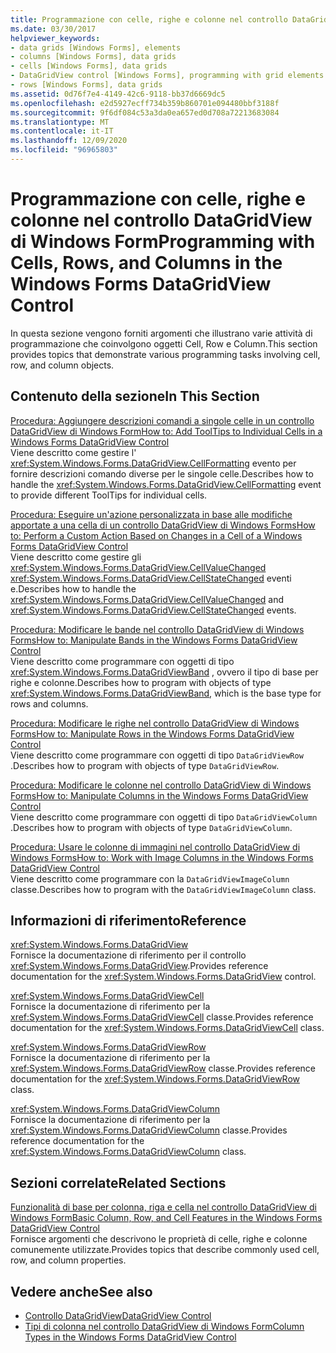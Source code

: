 ```yaml
---
title: Programmazione con celle, righe e colonne nel controllo DataGridView
ms.date: 03/30/2017
helpviewer_keywords:
- data grids [Windows Forms], elements
- columns [Windows Forms], data grids
- cells [Windows Forms], data grids
- DataGridView control [Windows Forms], programming with grid elements
- rows [Windows Forms], data grids
ms.assetid: 0d76f7e4-4149-42c6-9118-bb37d6669dc5
ms.openlocfilehash: e2d5927ecff734b359b860701e094480bbf3188f
ms.sourcegitcommit: 9f6df084c53a3da0ea657ed0d708a72213683084
ms.translationtype: MT
ms.contentlocale: it-IT
ms.lasthandoff: 12/09/2020
ms.locfileid: "96965803"
---
```

# <a name="programming-with-cells-rows-and-columns-in-the-windows-forms-datagridview-control"></a><span data-ttu-id="6b9b7-102">Programmazione con celle, righe e colonne nel controllo DataGridView di Windows Form</span><span class="sxs-lookup"><span data-stu-id="6b9b7-102">Programming with Cells, Rows, and Columns in the Windows Forms DataGridView Control</span></span>
<span data-ttu-id="6b9b7-103">In questa sezione vengono forniti argomenti che illustrano varie attività di programmazione che coinvolgono oggetti Cell, Row e Column.</span><span class="sxs-lookup"><span data-stu-id="6b9b7-103">This section provides topics that demonstrate various programming tasks involving cell, row, and column objects.</span></span>  
  
## <a name="in-this-section"></a><span data-ttu-id="6b9b7-104">Contenuto della sezione</span><span class="sxs-lookup"><span data-stu-id="6b9b7-104">In This Section</span></span>  
 [<span data-ttu-id="6b9b7-105">Procedura: Aggiungere descrizioni comandi a singole celle in un controllo DataGridView di Windows Form</span><span class="sxs-lookup"><span data-stu-id="6b9b7-105">How to: Add ToolTips to Individual Cells in a Windows Forms DataGridView Control</span></span>](add-tooltips-to-individual-cells-in-a-wf-datagridview-control.md)  
 <span data-ttu-id="6b9b7-106">Viene descritto come gestire l' <xref:System.Windows.Forms.DataGridView.CellFormatting> evento per fornire descrizioni comando diverse per le singole celle.</span><span class="sxs-lookup"><span data-stu-id="6b9b7-106">Describes how to handle the <xref:System.Windows.Forms.DataGridView.CellFormatting> event to provide different ToolTips for individual cells.</span></span>  
  
 [<span data-ttu-id="6b9b7-107">Procedura: Eseguire un'azione personalizzata in base alle modifiche apportate a una cella di un controllo DataGridView di Windows Forms</span><span class="sxs-lookup"><span data-stu-id="6b9b7-107">How to: Perform a Custom Action Based on Changes in a Cell of a Windows Forms DataGridView Control</span></span>](perform-a-custom-action-based-on-changes-in-a-cell-of-a-datagrid.md)  
 <span data-ttu-id="6b9b7-108">Viene descritto come gestire gli <xref:System.Windows.Forms.DataGridView.CellValueChanged> <xref:System.Windows.Forms.DataGridView.CellStateChanged> eventi e.</span><span class="sxs-lookup"><span data-stu-id="6b9b7-108">Describes how to handle the <xref:System.Windows.Forms.DataGridView.CellValueChanged> and <xref:System.Windows.Forms.DataGridView.CellStateChanged> events.</span></span>  
  
 [<span data-ttu-id="6b9b7-109">Procedura: Modificare le bande nel controllo DataGridView di Windows Forms</span><span class="sxs-lookup"><span data-stu-id="6b9b7-109">How to: Manipulate Bands in the Windows Forms DataGridView Control</span></span>](how-to-manipulate-bands-in-the-windows-forms-datagridview-control.md)  
 <span data-ttu-id="6b9b7-110">Viene descritto come programmare con oggetti di tipo <xref:System.Windows.Forms.DataGridViewBand> , ovvero il tipo di base per righe e colonne.</span><span class="sxs-lookup"><span data-stu-id="6b9b7-110">Describes how to program with objects of type <xref:System.Windows.Forms.DataGridViewBand>, which is the base type for rows and columns.</span></span>  
  
 [<span data-ttu-id="6b9b7-111">Procedura: Modificare le righe nel controllo DataGridView di Windows Forms</span><span class="sxs-lookup"><span data-stu-id="6b9b7-111">How to: Manipulate Rows in the Windows Forms DataGridView Control</span></span>](how-to-manipulate-rows-in-the-windows-forms-datagridview-control.md)  
 <span data-ttu-id="6b9b7-112">Viene descritto come programmare con oggetti di tipo `DataGridViewRow` .</span><span class="sxs-lookup"><span data-stu-id="6b9b7-112">Describes how to program with objects of type `DataGridViewRow`.</span></span>  
  
 [<span data-ttu-id="6b9b7-113">Procedura: Modificare le colonne nel controllo DataGridView di Windows Forms</span><span class="sxs-lookup"><span data-stu-id="6b9b7-113">How to: Manipulate Columns in the Windows Forms DataGridView Control</span></span>](how-to-manipulate-columns-in-the-windows-forms-datagridview-control.md)  
 <span data-ttu-id="6b9b7-114">Viene descritto come programmare con oggetti di tipo `DataGridViewColumn` .</span><span class="sxs-lookup"><span data-stu-id="6b9b7-114">Describes how to program with objects of type `DataGridViewColumn`.</span></span>  
  
 [<span data-ttu-id="6b9b7-115">Procedura: Usare le colonne di immagini nel controllo DataGridView di Windows Forms</span><span class="sxs-lookup"><span data-stu-id="6b9b7-115">How to: Work with Image Columns in the Windows Forms DataGridView Control</span></span>](how-to-work-with-image-columns-in-the-windows-forms-datagridview-control.md)  
 <span data-ttu-id="6b9b7-116">Viene descritto come programmare con la `DataGridViewImageColumn` classe.</span><span class="sxs-lookup"><span data-stu-id="6b9b7-116">Describes how to program with the `DataGridViewImageColumn` class.</span></span>  
  
## <a name="reference"></a><span data-ttu-id="6b9b7-117">Informazioni di riferimento</span><span class="sxs-lookup"><span data-stu-id="6b9b7-117">Reference</span></span>  
 <xref:System.Windows.Forms.DataGridView>  
 <span data-ttu-id="6b9b7-118">Fornisce la documentazione di riferimento per il controllo <xref:System.Windows.Forms.DataGridView>.</span><span class="sxs-lookup"><span data-stu-id="6b9b7-118">Provides reference documentation for the <xref:System.Windows.Forms.DataGridView> control.</span></span>  
  
 <xref:System.Windows.Forms.DataGridViewCell>  
 <span data-ttu-id="6b9b7-119">Fornisce la documentazione di riferimento per la <xref:System.Windows.Forms.DataGridViewCell> classe.</span><span class="sxs-lookup"><span data-stu-id="6b9b7-119">Provides reference documentation for the <xref:System.Windows.Forms.DataGridViewCell> class.</span></span>  
  
 <xref:System.Windows.Forms.DataGridViewRow>  
 <span data-ttu-id="6b9b7-120">Fornisce la documentazione di riferimento per la <xref:System.Windows.Forms.DataGridViewRow> classe.</span><span class="sxs-lookup"><span data-stu-id="6b9b7-120">Provides reference documentation for the <xref:System.Windows.Forms.DataGridViewRow> class.</span></span>  
  
 <xref:System.Windows.Forms.DataGridViewColumn>  
 <span data-ttu-id="6b9b7-121">Fornisce la documentazione di riferimento per la <xref:System.Windows.Forms.DataGridViewColumn> classe.</span><span class="sxs-lookup"><span data-stu-id="6b9b7-121">Provides reference documentation for the <xref:System.Windows.Forms.DataGridViewColumn> class.</span></span>  
  
## <a name="related-sections"></a><span data-ttu-id="6b9b7-122">Sezioni correlate</span><span class="sxs-lookup"><span data-stu-id="6b9b7-122">Related Sections</span></span>  
 [<span data-ttu-id="6b9b7-123">Funzionalità di base per colonna, riga e cella nel controllo DataGridView di Windows Form</span><span class="sxs-lookup"><span data-stu-id="6b9b7-123">Basic Column, Row, and Cell Features in the Windows Forms DataGridView Control</span></span>](basic-column-row-and-cell-features-wf-datagridview-control.md)  
 <span data-ttu-id="6b9b7-124">Fornisce argomenti che descrivono le proprietà di celle, righe e colonne comunemente utilizzate.</span><span class="sxs-lookup"><span data-stu-id="6b9b7-124">Provides topics that describe commonly used cell, row, and column properties.</span></span>  
  
## <a name="see-also"></a><span data-ttu-id="6b9b7-125">Vedere anche</span><span class="sxs-lookup"><span data-stu-id="6b9b7-125">See also</span></span>

- [<span data-ttu-id="6b9b7-126">Controllo DataGridView</span><span class="sxs-lookup"><span data-stu-id="6b9b7-126">DataGridView Control</span></span>](datagridview-control-windows-forms.md)
- [<span data-ttu-id="6b9b7-127">Tipi di colonna nel controllo DataGridView di Windows Form</span><span class="sxs-lookup"><span data-stu-id="6b9b7-127">Column Types in the Windows Forms DataGridView Control</span></span>](column-types-in-the-windows-forms-datagridview-control.md)
